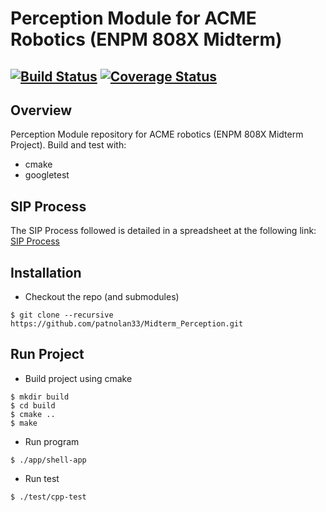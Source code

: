 # Perception Module for ACME Robotics (ENPM 808X Midterm)
[![Build Status](https://travis-ci.org/patnolan33/Midterm_Perception.svg?branch=master)](https://travis-ci.org/patnolan33/Midterm_Perception)
[![Coverage Status](https://coveralls.io/repos/github/patnolan33/Midterm_Perception/badge.svg?branch=master)](https://coveralls.io/github/patnolan33/Midterm_Perception?branch=master)
---

## Overview

Perception Module repository for ACME robotics (ENPM 808X Midterm Project). Build and test with:

- cmake
- googletest


## SIP Process
The SIP Process followed is detailed in a spreadsheet at the following link:
[SIP Process](https://docs.google.com/spreadsheets/d/13Md_3JxLImuFK3fchP6q6-Ba7_WplzxLPu2Yvax6Z-Q/edit?usp=sharing)

## Installation

- Checkout the repo (and submodules)
```
$ git clone --recursive https://github.com/patnolan33/Midterm_Perception.git
```
## Run Project

- Build project using cmake
```
$ mkdir build
$ cd build
$ cmake ..
$ make
```
- Run program
```
$ ./app/shell-app
```
- Run test
```
$ ./test/cpp-test
```
